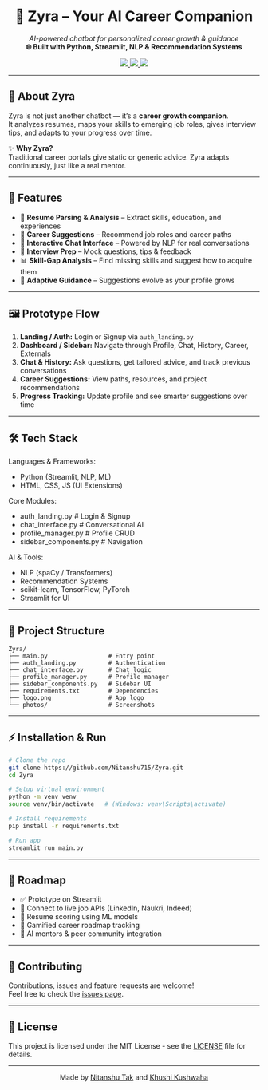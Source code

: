 <h1 align="center">🤖 Zyra – Your AI Career Companion</h1>
<p align="center">
  <em>AI-powered chatbot for personalized career growth & guidance</em><br>
  <strong>🌐 Built with Python, Streamlit, NLP & Recommendation Systems</strong>
</p>

<p align="center">
  <a href="https://its-zyra.streamlit.app/">
    <img src="https://img.shields.io/badge/Live%20Demo-Streamlit-brightgreen?style=for-the-badge&logo=streamlit" />
  </a>
  <a href="https://github.com/Nitanshu715/Zyra">
    <img src="https://img.shields.io/badge/GitHub-Repo-black?style=for-the-badge&logo=github" />
  </a>
  <img src="https://img.shields.io/badge/License-MIT-yellow?style=for-the-badge" />
</p>

---

## 📌 About Zyra

Zyra is not just another chatbot — it’s a **career growth companion**.  
It analyzes resumes, maps your skills to emerging job roles, gives interview tips, and adapts to your progress over time.

✨ **Why Zyra?**  
Traditional career portals give static or generic advice. Zyra adapts continuously, just like a real mentor.

---

## 🚀 Features

- 📄 **Resume Parsing & Analysis** – Extract skills, education, and experiences  
- 🎯 **Career Suggestions** – Recommend job roles and career paths  
- 💬 **Interactive Chat Interface** – Powered by NLP for real conversations  
- 🎤 **Interview Prep** – Mock questions, tips & feedback  
- 📊 **Skill-Gap Analysis** – Find missing skills and suggest how to acquire them  
- 🔄 **Adaptive Guidance** – Suggestions evolve as your profile grows  

---

## 🖼️ Prototype Flow

1. **Landing / Auth:** Login or Signup via `auth_landing.py`  
2. **Dashboard / Sidebar:** Navigate through Profile, Chat, History, Career, Externals  
3. **Chat & History:** Ask questions, get tailored advice, and track previous conversations  
4. **Career Suggestions:** View paths, resources, and project recommendations  
5. **Progress Tracking:** Update profile and see smarter suggestions over time  

---

## 🛠️ Tech Stack

Languages & Frameworks:
- Python (Streamlit, NLP, ML)
- HTML, CSS, JS (UI Extensions)

Core Modules:
- auth_landing.py     # Login & Signup
- chat_interface.py   # Conversational AI
- profile_manager.py  # Profile CRUD
- sidebar_components.py # Navigation

AI & Tools:
- NLP (spaCy / Transformers)
- Recommendation Systems
- scikit-learn, TensorFlow, PyTorch
- Streamlit for UI

---

## 📂 Project Structure

```plaintext
Zyra/
├── main.py                 # Entry point
├── auth_landing.py         # Authentication
├── chat_interface.py       # Chat logic
├── profile_manager.py      # Profile manager
├── sidebar_components.py   # Sidebar UI
├── requirements.txt        # Dependencies
├── logo.png                # App logo
└── photos/                 # Screenshots
```

---

## ⚡ Installation & Run

```bash
# Clone the repo
git clone https://github.com/Nitanshu715/Zyra.git
cd Zyra

# Setup virtual environment
python -m venv venv
source venv/bin/activate   # (Windows: venv\Scripts\activate)

# Install requirements
pip install -r requirements.txt

# Run app
streamlit run main.py
```

---

## 🔮 Roadmap

- ✅ Prototype on Streamlit  
- 🔲 Connect to live job APIs (LinkedIn, Naukri, Indeed)  
- 🔲 Resume scoring using ML models  
- 🔲 Gamified career roadmap tracking  
- 🔲 AI mentors & peer community integration  

---

## 🤝 Contributing

Contributions, issues and feature requests are welcome!  
Feel free to check the [issues page](https://github.com/Nitanshu715/Zyra/issues).

---

## 📜 License

This project is licensed under the MIT License - see the [LICENSE](LICENSE) file for details.

---

<p align="center">Made by <a href="https://www.linkedin.com/in/nitanshu-tak-89a1ba289/">Nitanshu Tak</a> and <a href="https://www.linkedin.com/in/khushkushwaha45/"> Khushi Kushwaha</a></p>

